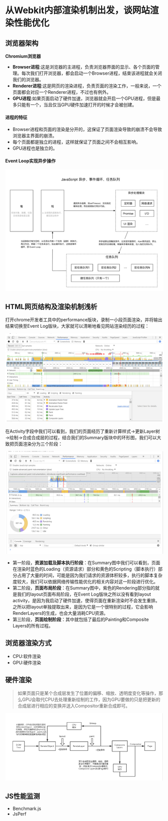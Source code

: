 # 从Webkit内部渲染机制出发，谈网站渲染性能优化
## 浏览器架构
**Chromium浏览器**  

- **Browser进程**:这是浏览器的主进程，负责浏览器界面的显示、各个页面的管理。每次我们打开浏览器，都会启动一个Browser进程，结束该进程就会关闭我们的浏览器。
- **Renderer进程**:这是网页的渲染进程，负责页面的渲染工作，一般来说，一个页面都会对应一个Renderer进程，不过也有例外。
- **GPU进程**:如果页面启动了硬件加速，浏览器就会开启一个GPU进程，但是最多只能有一个，当且仅当GPU硬件加速打开的时候才会被创建。

#### 进程的特征
- Browser进程和页面的渲染是分开的，这保证了页面渲染导致的崩溃不会导致浏览器主界面的崩溃。
- 每个页面都是独立的进程，这样就保证了页面之间不会相互影响。
- GPU进程也是独立的。

#### Event Loop实现异步操作
![](img/事件循环实现异步操作.png)

## HTML网页结构及渲染机制浅析
打开chrome开发者工具中的performance版块，录制一小段页面渲染，并将输出结果切换至Event Log版块，大家就可以清晰地看见网站渲染经历的过程：  

![](img/网站渲染1.png)  

在Activity字段中我们可以看到，我们的页面经历了重新计算样式→更新Layer树→绘制→合成合成层的过程，结合我们的Summary版块中的环形图，我们可以大致把页面渲染分为三个阶段：  

![](img/网站渲染2.png)  

- 第一阶段，**资源加载及脚本执行阶段**：在Summary图中我们可以看到，页面在渲染时蓝色的Loading（资源请求）部分和黄色的Scripting（脚本执行）部分占用了大量的时间，可能是因为我们请求的资源体积较多，执行的脚本复杂度较大，我们可以依据网络传输性能优化的相关内容对这一阶段进行优化。
- 第二阶段，**页面布局阶段**：在Summary图中，紫色的Rendering部分指的就是我们的layout页面布局阶段，在Event Log版块之所以没有看到layout activity，是因为我启动了硬件加速，使得页面在重新渲染时不会发生重排。之所以把layout单独提取出来，是因为它是一个很特别的过程，它会影响RenderLayers的生成，也会大量消耗CPU资源。
- 第三阶段，**页面绘制阶段**：其中就包括了最后的Painting和Composite Layers的所有过程。

## 浏览器渲染方式
- CPU:软件渲染
- GPU:硬件渲染

## 硬件渲染
> 如果页面只是某个合成层发生了位置的偏移、缩放、透明度变化等操作，那么GPU会取代CPU去处理重新绘制的工作，因为GPU要做的只是把更新的合成层进行相应的变换并送入Compositor重新合成即可。  

![](img/浏览器渲染方式.png)

## JS性能监测
- Benchmark.js
- JsPerf